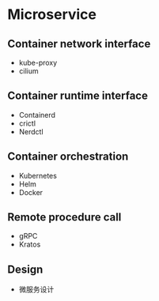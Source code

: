 # Microservice

## Container network interface

- kube-proxy
- cilium

## Container runtime interface

- Containerd
- crictl
- Nerdctl

## Container orchestration

- Kubernetes
- Helm
- Docker

## Remote procedure call

- gRPC
- Kratos

## Design

- 微服务设计
